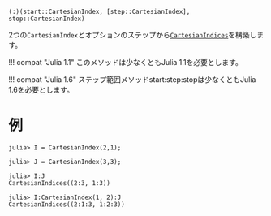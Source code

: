 ```
(:)(start::CartesianIndex, [step::CartesianIndex], stop::CartesianIndex)
```

2つの`CartesianIndex`とオプションのステップから[`CartesianIndices`](@ref)を構築します。

!!! compat "Julia 1.1"
    このメソッドは少なくともJulia 1.1を必要とします。


!!! compat "Julia 1.6"
    ステップ範囲メソッドstart:step:stopは少なくともJulia 1.6を必要とします。


# 例

```jldoctest
julia> I = CartesianIndex(2,1);

julia> J = CartesianIndex(3,3);

julia> I:J
CartesianIndices((2:3, 1:3))

julia> I:CartesianIndex(1, 2):J
CartesianIndices((2:1:3, 1:2:3))
```
